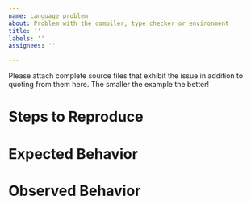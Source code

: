 ```yaml
---
name: Language problem
about: Problem with the compiler, type checker or environment
title: ''
labels: ''
assignees: ''

---
```


Please attach complete source files that exhibit the issue in addition
to quoting from them here. The smaller the example the better!

# Steps to Reproduce

# Expected Behavior

# Observed Behavior
